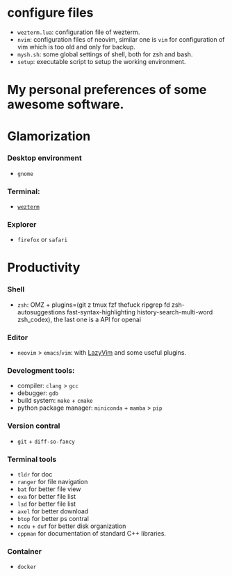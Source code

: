 # configure files
- `wezterm.lua`: configuration file of wezterm.
- `nvim`: configuration files of neovim, similar one is `vim` for configuration of vim which is too old and only for backup.
- `mysh.sh`: some global settings of shell, both for zsh and bash.
- `setup`: executable script to setup the working environment.


# My personal preferences of some awesome software.

# Glamorization
### Desktop environment
- `gnome`

### Terminal:
- [`wezterm`](https://wezfurlong.org/wezterm/)

### Explorer
- `firefox` or `safari` 


# Productivity
### Shell
- `zsh`: OMZ + plugins=(git z tmux fzf thefuck ripgrep fd zsh-autosuggestions fast-syntax-highlighting history-search-multi-word zsh_codex), the last one is a API for openai

### Editor
- `neovim` > `emacs`/`vim`: with [LazyVim](https://www.lazyvim.org) and some useful plugins.

### Develogment tools:
- compiler: `clang` > `gcc`
- debugger: `gdb` 
- build system: `make` + `cmake`
- python package manager: `miniconda` + `mamba` > `pip`

### Version contral
- `git` + `diff-so-fancy`

### Terminal tools 
- `tldr` for doc 
- `ranger` for file navigation 
- `bat` for better file view 
- `exa` for better file list 
- `lsd` for better file list
- `axel` for better download
- `btop` for better ps contral  
- `ncdu` + `duf` for better disk organization 
- `cppman` for documentation of standard C++ libraries.

### Container
- `docker`
